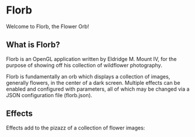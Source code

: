 # Florb
Welcome to Florb, the Flower Orb!

## What is Florb?
Florb is an OpenGL application written by Eldridge M. Mount IV,
for the purpose of showing off his collection of wildflower photography.

Florb is fundamentally an orb which displays a collection of images,
generally flowers, in the center of a dark screen. Multiple effects can
be enabled and configured with parameters, all of which may be changed
via a JSON configuration file (florb.json).

## Effects
Effects add to the pizazz of a collection of flower images:

### 
